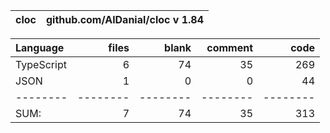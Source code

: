 cloc|github.com/AlDanial/cloc v 1.84
--- | ---

Language|files|blank|comment|code
:-------|-------:|-------:|-------:|-------:
TypeScript|6|74|35|269
JSON|1|0|0|44
--------|--------|--------|--------|--------
SUM:|7|74|35|313
